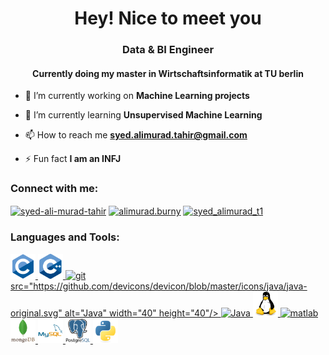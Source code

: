 <h1 align="center">Hey! Nice to meet you</h1>
<h3 align="center">Data & BI Engineer</h3>
<h4 align="center">Currently doing my master in Wirtschaftsinformatik at TU berlin</h4>

- 🔭 I’m currently working on **Machine Learning projects**

- 🌱 I’m currently learning **Unsupervised Machine Learning**

- 📫 How to reach me **syed.alimurad.tahir@gmail.com**

- ⚡ Fun fact **I am an INFJ**

<h3 align="left">Connect with me:</h3>
<p align="left">
<a href="https://linkedin.com/in/syed-ali-murad-tahir" target="blank"><img align="center" src="https://raw.githubusercontent.com/rahuldkjain/github-profile-readme-generator/master/src/images/icons/Social/linked-in-alt.svg" alt="syed-ali-murad-tahir" height="30" width="40" /></a>
<a href="https://instagram.com/alimurad.burny" target="blank"><img align="center" src="https://raw.githubusercontent.com/rahuldkjain/github-profile-readme-generator/master/src/images/icons/Social/instagram.svg" alt="alimurad.burny" height="30" width="40" /></a>
<a href="https://www.hackerrank.com/syed_alimurad_t1" target="blank"><img align="center" src="https://raw.githubusercontent.com/rahuldkjain/github-profile-readme-generator/master/src/images/icons/Social/hackerrank.svg" alt="syed_alimurad_t1" height="30" width="40" /></a>
</p>

<h3 align="left">Languages and Tools:</h3>
 </a> <a href="https://www.cprogramming.com/" target="_blank" rel="noreferrer"> <img src="https://raw.githubusercontent.com/devicons/devicon/master/icons/c/c-original.svg" alt="c" width="40" height="40"/> </a> <a href="https://www.w3schools.com/cpp/" target="_blank" rel="noreferrer"> <img src="https://raw.githubusercontent.com/devicons/devicon/master/icons/cplusplus/cplusplus-original.svg" alt="cplusplus" width="40" height="40"/> </a> <a href="https://git-scm.com/" target="_blank" rel="noreferrer"> <img src="https://www.vectorlogo.zone/logos/git-scm/git-scm-icon.svg" alt="git" width="40" height="40"/> </a> <a href="https://www.linux.org/" target="_blank" rel="noreferrer">
 src="https://github.com/devicons/devicon/blob/master/icons/java/java-original.svg" alt="Java" width="40" height="40"/> </a> <a href="https://git-scm.com/" target="_blank" rel="noreferrer"> <img src="https://www.vectorlogo.zone/util/preview.html?image=/logos/java/java-horizontal.svg" alt="Java" width="40" height="40"/> </a> <a href="https://www.linux.org/" target="_blank" rel="noreferrer"><img src="https://raw.githubusercontent.com/devicons/devicon/master/icons/linux/linux-original.svg" alt="linux" width="40" height="40"/> </a> <a href="https://www.mathworks.com/" target="_blank" rel="noreferrer"> <img src="https://upload.wikimedia.org/wikipedia/commons/2/21/Matlab_Logo.png" alt="matlab" width="40" height="40"/> </a> <a href="https://www.mongodb.com/" target="_blank" rel="noreferrer"> <img src="https://raw.githubusercontent.com/devicons/devicon/master/icons/mongodb/mongodb-original-wordmark.svg" alt="mongodb" width="40" height="40"/> </a> <a href="https://www.mysql.com/" target="_blank" rel="noreferrer"> <img src="https://raw.githubusercontent.com/devicons/devicon/master/icons/mysql/mysql-original-wordmark.svg" alt="mysql" width="40" height="40"/> </a> <a href="https://www.postgresql.org" target="_blank" rel="noreferrer"> <img src="https://raw.githubusercontent.com/devicons/devicon/master/icons/postgresql/postgresql-original-wordmark.svg" alt="postgresql" width="40" height="40"/> </a> <a href="https://www.python.org" target="_blank" rel="noreferrer"> <img src="https://raw.githubusercontent.com/devicons/devicon/master/icons/python/python-original.svg" alt="python" width="40" height="40"/> </a> </p>
